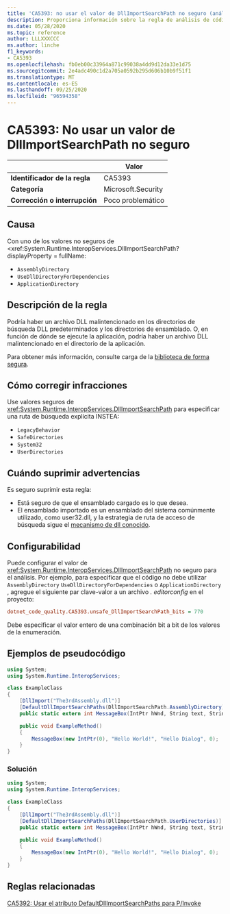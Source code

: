 ```yaml
---
title: 'CA5393: no usar el valor de DllImportSearchPath no seguro (análisis de código)'
description: Proporciona información sobre la regla de análisis de código CA5393, incluidas las causas, cómo corregir las infracciones y cuándo suprimirlas.
ms.date: 05/28/2020
ms.topic: reference
author: LLLXXXCCC
ms.author: linche
f1_keywords:
- CA5393
ms.openlocfilehash: fb0eb00c33964a871c99038a4dd9d12da33e1d75
ms.sourcegitcommit: 2e4adc490c1d2a705a0592b295d606b10b9f51f1
ms.translationtype: MT
ms.contentlocale: es-ES
ms.lasthandoff: 09/25/2020
ms.locfileid: "96594358"
---
```

# <a name="ca5393-do-not-use-unsafe-dllimportsearchpath-value"></a>CA5393: No usar un valor de DllImportSearchPath no seguro

| | Valor |
|-|-|
| **Identificador de la regla** |CA5393|
| **Categoría** |Microsoft.Security|
| **Corrección o interrupción** |Poco problemático|

## <a name="cause"></a>Causa

Con uno de los valores no seguros de <xref:System.Runtime.InteropServices.DllImportSearchPath? displayProperty = fullName:

- `AssemblyDirectory`
- `UseDllDirectoryForDependencies`
- `ApplicationDirectory`

## <a name="rule-description"></a>Descripción de la regla

Podría haber un archivo DLL malintencionado en los directorios de búsqueda DLL predeterminados y los directorios de ensamblado. O, en función de dónde se ejecute la aplicación, podría haber un archivo DLL malintencionado en el directorio de la aplicación.

Para obtener más información, consulte carga de la [biblioteca de forma segura](https://msrc-blog.microsoft.com/2014/05/13/load-library-safely/).

## <a name="how-to-fix-violations"></a>Cómo corregir infracciones

Use valores seguros de <xref:System.Runtime.InteropServices.DllImportSearchPath> para especificar una ruta de búsqueda explícita INSTEA:

- `LegacyBehavior`
- `SafeDirectories`
- `System32`
- `UserDirectories`

## <a name="when-to-suppress-warnings"></a>Cuándo suprimir advertencias

Es seguro suprimir esta regla:

- Está seguro de que el ensamblado cargado es lo que desea.
- El ensamblado importado es un ensamblado del sistema comúnmente utilizado, como user32.dll, y la estrategia de ruta de acceso de búsqueda sigue el [mecanismo de dll conocido](/archive/blogs/larryosterman/what-are-known-dlls-anyway).

## <a name="configurability"></a>Configurabilidad

Puede configurar el valor de <xref:System.Runtime.InteropServices.DllImportSearchPath> no seguro para el análisis. Por ejemplo, para especificar que el código no debe utilizar `AssemblyDirectory` `UseDllDirectoryForDependencies` o `ApplicationDirectory` , agregue el siguiente par clave-valor a un archivo *. editorconfig* en el proyecto:

```ini
dotnet_code_quality.CA5393.unsafe_DllImportSearchPath_bits = 770
```

Debe especificar el valor entero de una combinación bit a bit de los valores de la enumeración.

## <a name="pseudo-code-examples"></a>Ejemplos de pseudocódigo

```csharp
using System;
using System.Runtime.InteropServices;

class ExampleClass
{
    [DllImport("The3rdAssembly.dll")]
    [DefaultDllImportSearchPaths(DllImportSearchPath.AssemblyDirectory)]
    public static extern int MessageBox(IntPtr hWnd, String text, String caption, uint type);

    public void ExampleMethod()
    {
        MessageBox(new IntPtr(0), "Hello World!", "Hello Dialog", 0);
    }
}
```

### <a name="solution"></a>Solución

```csharp
using System;
using System.Runtime.InteropServices;

class ExampleClass
{
    [DllImport("The3rdAssembly.dll")]
    [DefaultDllImportSearchPaths(DllImportSearchPath.UserDirectories)]
    public static extern int MessageBox(IntPtr hWnd, String text, String caption, uint type);

    public void ExampleMethod()
    {
        MessageBox(new IntPtr(0), "Hello World!", "Hello Dialog", 0);
    }
}
```

## <a name="related-rules"></a>Reglas relacionadas

[CA5392: Usar el atributo DefaultDllImportSearchPaths para P/Invoke](ca5392.md)
